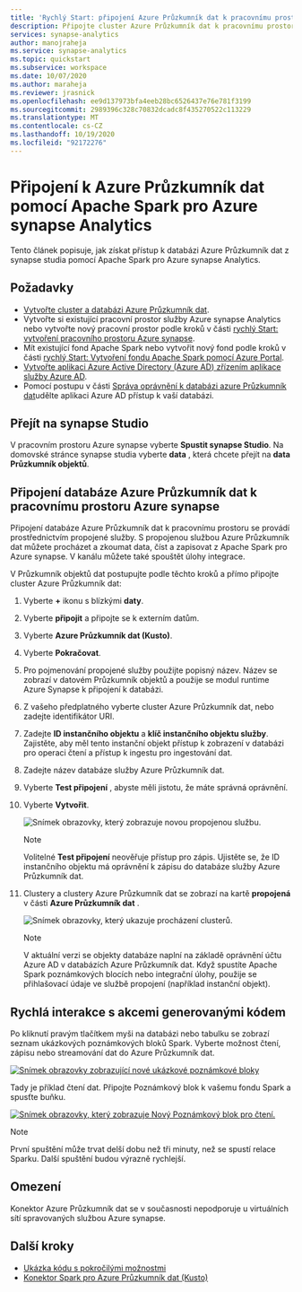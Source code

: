 ```yaml
---
title: 'Rychlý Start: připojení Azure Průzkumník dat k pracovnímu prostoru Azure synapse Analytics'
description: Připojte cluster Azure Průzkumník dat k pracovnímu prostoru Azure synapse Analytics pomocí Apache Spark pro Azure synapse Analytics.
services: synapse-analytics
author: manojraheja
ms.service: synapse-analytics
ms.topic: quickstart
ms.subservice: workspace
ms.date: 10/07/2020
ms.author: maraheja
ms.reviewer: jrasnick
ms.openlocfilehash: ee9d137973bfa4eeb28bc6526437e76e781f3199
ms.sourcegitcommit: 2989396c328c70832dcadc8f435270522c113229
ms.translationtype: MT
ms.contentlocale: cs-CZ
ms.lasthandoff: 10/19/2020
ms.locfileid: "92172276"
---
```

# <a name="connect-to-azure-data-explorer-using-apache-spark-for-azure-synapse-analytics"></a>Připojení k Azure Průzkumník dat pomocí Apache Spark pro Azure synapse Analytics

Tento článek popisuje, jak získat přístup k databázi Azure Průzkumník dat z synapse studia pomocí Apache Spark pro Azure synapse Analytics.

## <a name="prerequisites"></a>Požadavky

* [Vytvořte cluster a databázi Azure Průzkumník dat](/azure/data-explorer/create-cluster-database-portal).
* Vytvořte si existující pracovní prostor služby Azure synapse Analytics nebo vytvořte nový pracovní prostor podle kroků v části [rychlý Start: vytvoření pracovního prostoru Azure synapse](./quickstart-create-workspace.md).
* Mít existující fond Apache Spark nebo vytvořit nový fond podle kroků v části [rychlý Start: Vytvoření fondu Apache Spark pomocí Azure Portal](./quickstart-create-apache-spark-pool-portal.md).
* [Vytvořte aplikaci Azure Active Directory (Azure AD) zřízením aplikace služby Azure AD](/azure/data-explorer/kusto/management/access-control/how-to-provision-aad-app).
* Pomocí postupu v části [Správa oprávnění k databázi azure Průzkumník dat](/azure/data-explorer/manage-database-permissions)udělte aplikaci Azure AD přístup k vaší databázi.

## <a name="go-to-synapse-studio"></a>Přejít na synapse Studio

V pracovním prostoru Azure synapse vyberte **Spustit synapse Studio**. Na domovské stránce synapse studia vyberte **data** , která chcete přejít na **data Průzkumník objektů**.

## <a name="connect-an-azure-data-explorer-database-to-an-azure-synapse-workspace"></a>Připojení databáze Azure Průzkumník dat k pracovnímu prostoru Azure synapse

Připojení databáze Azure Průzkumník dat k pracovnímu prostoru se provádí prostřednictvím propojené služby. S propojenou službou Azure Průzkumník dat můžete procházet a zkoumat data, číst a zapisovat z Apache Spark pro Azure synapse. V kanálu můžete také spouštět úlohy integrace.

V Průzkumník objektů dat postupujte podle těchto kroků a přímo připojte cluster Azure Průzkumník dat:

1. Vyberte **+** ikonu s blízkými **daty**.
1. Vyberte **připojit** a připojte se k externím datům.
1. Vyberte **Azure Průzkumník dat (Kusto)**.
1. Vyberte **Pokračovat**.
1. Pro pojmenování propojené služby použijte popisný název. Název se zobrazí v datovém Průzkumník objektů a použije se modul runtime Azure Synapse k připojení k databázi.
1. Z vašeho předplatného vyberte cluster Azure Průzkumník dat, nebo zadejte identifikátor URI.
1. Zadejte **ID instančního objektu** a **klíč instančního objektu služby**. Zajistěte, aby měl tento instanční objekt přístup k zobrazení v databázi pro operaci čtení a přístup k ingestu pro ingestování dat.
1. Zadejte název databáze služby Azure Průzkumník dat.
1. Vyberte **Test připojení** , abyste měli jistotu, že máte správná oprávnění.
1. Vyberte **Vytvořit**.

    ![Snímek obrazovky, který zobrazuje novou propojenou službu.](./media/quickstart-connect-azure-data-explorer/003-new-linked-service.png)

    > [!NOTE]
    > Volitelné **Test připojení** neověřuje přístup pro zápis. Ujistěte se, že ID instančního objektu má oprávnění k zápisu do databáze služby Azure Průzkumník dat.

1. Clustery a clustery Azure Průzkumník dat se zobrazí na kartě **propojená** v části **Azure Průzkumník dat** .

    ![Snímek obrazovky, který ukazuje procházení clusterů.](./media/quickstart-connect-azure-data-explorer/004-browse-clusters.png)

    > [!NOTE]
    > V aktuální verzi se objekty databáze naplní na základě oprávnění účtu Azure AD v databázích Azure Průzkumník dat. Když spustíte Apache Spark poznámkových blocích nebo integrační úlohy, použije se přihlašovací údaje ve službě propojení (například instanční objekt).

## <a name="quickly-interact-with-code-generated-actions"></a>Rychlá interakce s akcemi generovanými kódem

Po kliknutí pravým tlačítkem myši na databázi nebo tabulku se zobrazí seznam ukázkových poznámkových bloků Spark. Vyberte možnost čtení, zápisu nebo streamování dat do Azure Průzkumník dat.

[![Snímek obrazovky zobrazující nové ukázkové poznámkové bloky](./media/quickstart-connect-azure-data-explorer/005-new-notebook.png)](./media/quickstart-connect-azure-data-explorer/005-new-notebook.png#lightbox)

Tady je příklad čtení dat. Připojte Poznámkový blok k vašemu fondu Spark a spusťte buňku.

[![Snímek obrazovky, který zobrazuje Nový Poznámkový blok pro čtení.](./media/quickstart-connect-azure-data-explorer/006-read-data.png)](./media/quickstart-connect-azure-data-explorer/006-read-data.png#lightbox)

   > [!NOTE]
   > První spuštění může trvat delší dobu než tři minuty, než se spustí relace Sparku. Další spuštění budou výrazně rychlejší.

## <a name="limitations"></a>Omezení

Konektor Azure Průzkumník dat se v současnosti nepodporuje u virtuálních sítí spravovaných službou Azure synapse.

## <a name="next-steps"></a>Další kroky

* [Ukázka kódu s pokročilými možnostmi](https://github.com/Azure/azure-kusto-spark/blob/master/samples/src/main/python/SynapseSample.py)
* [Konektor Spark pro Azure Průzkumník dat (Kusto)](https://github.com/Azure/azure-kusto-spark)